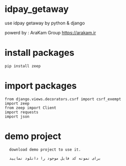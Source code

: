 # idpay_getaway
use idpay getaway by python &amp; django


powerd by : AraKam Group
https://arakam.ir


# install packages

    pip install zeep
    
# import packages

    from django.views.decorators.csrf import csrf_exempt
    import zeep
    from zeep import Client
    import requests
    import json
    
    
# demo project

      download demo project to use it.
      
      برای نمونه کد فایل موجود را دانلود نمایید
                   
      

